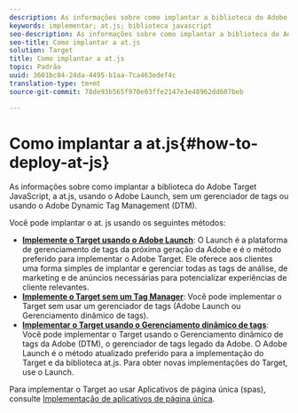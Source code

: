```yaml
---
description: As informações sobre como implantar a biblioteca do Adobe Target JavaScript, a at.js, usando o Adobe Launch, sem um gerenciador de tags ou usando o Adobe Dynamic Tag Management (DTM).
keywords: implementar; at.js; biblioteca javascript
seo-description: As informações sobre como implantar a biblioteca do Adobe Target JavaScript, a at.js, usando o Adobe Launch, sem um gerenciador de tags ou usando o Adobe Dynamic Tag Management (DTM).
seo-title: Como implantar a at.js
solution: Target
title: Como implantar a at.js
topic: Padrão
uuid: 3601bc84-24da-4495-b1aa-7ca463edef4c
translation-type: tm+mt
source-git-commit: 78de93b565f970e03ffe2147e3e48962dd607beb

---
```



# Como implantar a at.js{#how-to-deploy-at-js}

As informações sobre como implantar a biblioteca do Adobe Target JavaScript, a at.js, usando o Adobe Launch, sem um gerenciador de tags ou usando o Adobe Dynamic Tag Management (DTM).

Você pode implantar o at. js usando os seguintes métodos:

* **[Implemente o Target usando o Adobe Launch](/help/c-implementing-target/c-implementing-target-for-client-side-web/how-to-deployatjs/cmp-implementing-target-using-adobe-launch.md)**: O Launch é a plataforma de gerenciamento de tags da próxima geração da Adobe e é o método preferido para implementar o Adobe Target. Ele oferece aos clientes uma forma simples de implantar e gerenciar todas as tags de análise, de marketing e de anúncios necessárias para potencializar experiências de cliente relevantes. 
* **[Implemente o Target sem um Tag Manager](/help/c-implementing-target/c-implementing-target-for-client-side-web/how-to-deployatjs/implementing-target-without-a-tag-manager.md)**: Você pode implementar o Target sem usar um gerenciador de tags (Adobe Launch ou Gerenciamento dinâmico de tags).
* **[Implementar o Target usando o Gerenciamento dinâmico de tags](/help/c-implementing-target/c-implementing-target-for-client-side-web/how-to-deployatjs/implementing-target-using-dynamic-tag-management.md)**: Você pode implementar o Target usando o Gerenciamento dinâmico de tags da Adobe (DTM), o gerenciador de tags legado da Adobe. O Adobe Launch é o método atualizado preferido para a implementação do Target e da biblioteca at.js. Para obter novas implementações do Target, use o Launch.

Para implementar o Target ao usar Aplicativos de página única (spas), consulte [Implementação de aplicativos de página única](/help/c-implementing-target/c-implementing-target-for-client-side-web/how-to-deployatjs/target-atjs-single-page-application.md).